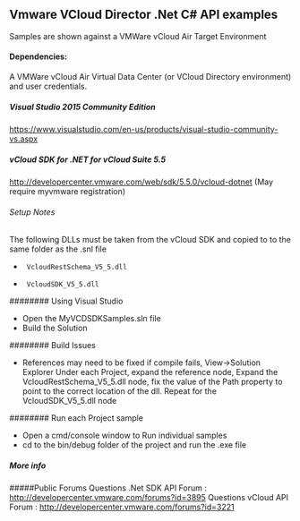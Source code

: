 

## Vmware VCloud Director .Net C# API examples

Samples are shown against a VMWare vCloud Air Target Environment

#### Dependencies:

A VMWare vCloud Air Virtual Data Center  (or VCloud Directory environment) and user credentials.

##### Visual Studio 2015 Community Edition
https://www.visualstudio.com/en-us/products/visual-studio-community-vs.aspx


##### vCloud SDK for .NET for vCloud Suite 5.5
http://developercenter.vmware.com/web/sdk/5.5.0/vcloud-dotnet
(May require myvmware registration)


###### Setup Notes

The following DLLs must be taken from the vCloud SDK and copied to to the same folder as the .snl file


-      VcloudRestSchema_V5_5.dll
-      VcloudSDK_V5_5.dll

######## Using Visual Studio
- Open the MyVCDSDKSamples.sln file
- Build the Solution

######## Build Issues
- References may need to be fixed if compile fails, View->Solution Explorer
  Under each Project, expand the reference node, 
  Expand the VcloudRestSchema_V5_5.dll node, fix the value of the Path property to point to the correct location of the dll.
  Repeat for the VcloudSDK_V5_5.dll node

######## Run each Project sample
- Open a cmd/console window to Run individual samples
- cd to the bin/debug folder of the project and run the .exe file

##### More info

#####Public Forums
Questions .Net SDK API Forum : http://developercenter.vmware.com/forums?id=3895
Questions  vCloud API Forum  : http://developercenter.vmware.com/forums?id=3221